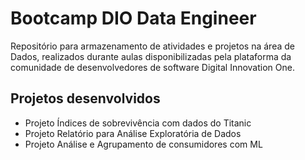 # Bootcamp DIO Data Engineer
Repositório para armazenamento de atividades e projetos na área de Dados, realizados durante aulas disponibilizadas pela plataforma da comunidade de desenvolvedores de software Digital Innovation One.

## Projetos desenvolvidos 
- Projeto Índices de sobrevivência com dados do Titanic 
- Projeto Relatório para Análise Exploratória de Dados
- Projeto Análise e Agrupamento de consumidores com ML

